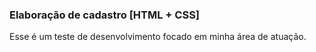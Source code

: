 ### Elaboração de cadastro [HTML + CSS]

Esse é um teste de desenvolvimento focado em minha área de atuação.
